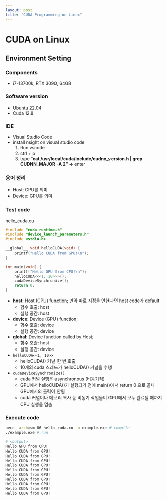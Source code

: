 ```yaml
---
layout: post
title: "CUDA Programming on Linux"
---
```


# CUDA on Linux

## Environment Setting

### Components

- i7-13700k, RTX 3090, 64GB

### Software version

- Ubuntu 22.04
- Cuda 12.8

### IDE

- Visual Studio Code
- install nsight on visual studio code
    1. Run vscode
    2. ctrl + p
    3. type “**cat /usr/local/cuda/include/cudnn_version.h | grep CUDNN_MAJOR -A 2” →** enter

### 용어 정리

- Host: CPU를 의미
- Device: GPU를 의미

### Test code

hello_cuda.cu

```cpp
#include "cuda_runtime.h"
#include "device_launch_parameters.h"
#include <stdio.h>

__global__ void helloCUDA(void) {
    printf("Hello CUDA from GPU!\n");
}

int main(void) {
    printf("Hello GPU from CPU!\n");
    helloCUDA<<<1, 10>>>();
    cudaDeviceSynchronize();
    return 0;
}
```

- __host__: Host (CPU) function; 만약 따로 지정을 안한다면 host code가 default
    - 함수 호출: host
    - 실행 공간: host
- __device__: Device (GPU) function;
    - 함수 호출: device
    - 실행 공간: device
- __global__: Device function called by Host;
    - 함수 호출: host
    - 실행 공간: device
- `helloCUDA<<1, 10>>`
    - helloCUDA() 커널 한 번 호출
    - 10개의 cuda 스레드가 helloCUDA() 커널을 수행
- `cudaDeviceSynchronize()`
    - cuda 커널 실행은 asynchronous (비동기적)
    - GPU에서 helloCUDA()가 실행되기 전에 main()에서 return 0 으로 끝나 GPU에서의 출력이 안됨
    - cuda 커널이나 메모리 복사 등 비동기 작업들이 GPU에서 모두 완료될 때까지 CPU 실행을 멈춤

### Execute code

```bash
nvcc -arch=sm_86 hello_cuda.cu -o example.exe # compile
./example.exe # run

# <output>
Hello GPU from CPU!
Hello CUDA from GPU!
Hello CUDA from GPU!
Hello CUDA from GPU!
Hello CUDA from GPU!
Hello CUDA from GPU!
Hello CUDA from GPU!
Hello CUDA from GPU!
Hello CUDA from GPU!
Hello CUDA from GPU!
Hello CUDA from GPU!
```
